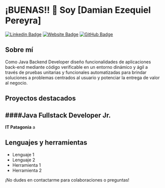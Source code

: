 # ¡BUENAS!! 👋 Soy [Damian Ezequiel Pereyra]

[![Linkedin Badge](https://img.shields.io/badge/-TuNombre-blue?style=flat-square&logo=Linkedin&logoColor=white&link=TU_LINK_DE_LINKEDIN)](TU_LINK_DE_LINKEDIN)
[![Website Badge](https://img.shields.io/badge/-Sitio%20web-1abc9c?style=flat-square&logo=google-chrome&logoColor=white&link=TU_LINK_DEL_SITIO_WEB)](TU_LINK_DEL_SITIO_WEB)
[![GitHub Badge](https://img.shields.io/badge/-GitHub-181717?style=flat-square&logo=GitHub&logoColor=white&link=TU_LINK_DE_GITHUB)](TU_LINK_DE_GITHUB)

## Sobre mí
Como Java Backend Developer diseño funcionalidades de aplicaciones back-end mediante código verificable en un entorno dinámico y ágil a través de pruebas unitarias y funcionales automatizadas para brindar soluciones a problemas centrados al usuario y potenciar la entrega de valor al negocio. 

## Proyectos destacados
####Java Fullstack Developer Jr.
---
**IT Patagonia** a

## Lenguajes y herramientas
- Lenguaje 1
- Lenguaje 2
- Herramienta 1
- Herramienta 2

¡No dudes en contactarme para colaboraciones o preguntas!

